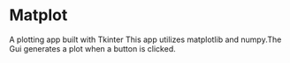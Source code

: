 # Matplot
A plotting app built with Tkinter
This app utilizes matplotlib and numpy.The Gui generates a plot when a button is clicked.
